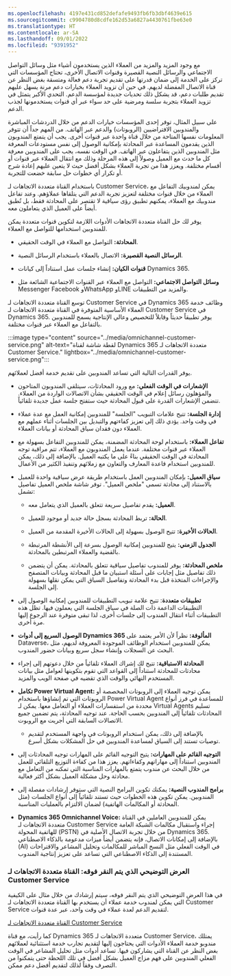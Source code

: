 ```yaml
---
ms.openlocfilehash: 4197e431cd852defafe9493fb6fb3dbf4639e615
ms.sourcegitcommit: c9904780d8cdfe162d53a6827a4430761fbe63e0
ms.translationtype: HT
ms.contentlocale: ar-SA
ms.lasthandoff: 09/01/2022
ms.locfileid: "9391952"
---
```

مع وجود المزيد والمزيد من العملاء الذين يستخدمون أشياء مثل وسائل التواصل الاجتماعي والرسائل النصية القصيرة وقنوات الاتصال الأخرى، تحتاج المؤسسات التي تركز على الخدمة إلى ضمان قدرتها على تقديم تجربة دعم فعالة ومتسقة بغض النظر عن قناة الاتصال المفضلة لديهم. في حين أن تزويد العملاء بخيارات دعم مرنة يسهل عليهم تقديم طلبات دعم، قد يشكل ذلك تحديات جديدة لمؤسسة الدعم. التحدي الأكبر يتمثل في تزويد العملاء بتجربة سلسة ومرضية على حد سواء عبر أي قنوات يستخدمونها لجذب الدعم. 

على سبيل المثال، توفر إحدى المؤسسات خيارات الدعم من خلال الدردشات المباشرة والمندوبين الافتراضيين (الروبوتات) والدعم عبر الهاتف. من المهم جداً أن تتوفر المعلومات نفسها المتاحة من خلال قناة واحدة عبر قنوات أخرى. يجب أن يتمتع المندوبون الذين يقدمون المساعدة عبر المحادثة بإمكانية الوصول إلى نفس مستودعات المعرفة مثل المندوبين الذين يتفاعلون عبر الهاتف. في الوقت نفسه، يجب على المندوبين معرفة كل ما حدث مع العميل وصولاً إلى هذه المرحلة وذلك مع انتقال العملاء عبر قنوات أو أقسام مختلفة. ويعزز هذا من تجربة العملاء بشكل أفضل حيث لا يتعين عليهم إعادة شرح أو تكرار أي خطوات حل سابقة خضعت للتجربة. 

باستخدام القناة متعددة الاتجاهات لـ Customer Service، يمكن لمندوبيك التفاعل مع العملاء من خلال قنوات مختلفة لتعزيز تجربة الدعم التي يتلقاها عملاؤهم. وعند تفاعل مندوبيك مع العملاء، يمكنهم تطبيق رؤى سياقية لا تقتصر على المحادثة فقط، بل تُطبق أيضاً على العميل الذي يتعاملون معه. 

يوفر لك حل القناة متعددة الاتجاهات الأدوات اللازمة لتكوين قنوات متعددة يمكن للمندوبين استخدامها للتواصل مع العملاء. 

- **المحادثة:** التواصل مع العملاء في الوقت الحقيقي. 

- **الرسائل النصية القصيرة:** الاتصال بالعملاء باستخدام الرسائل النصية. 

- **قنوات الكيان:** إنشاء جلسات عمل استناداً إلى كيانات Dynamics 365. 

- **وسائل التواصل الاجتماعي:** التواصل مع العملاء عبر القنوات الاجتماعية الشائعة مثل Messenger Facebook وWhatsApp وLINE والمزيد من التطبيقات. 

توسع القناة متعددة الاتجاهات لـ Customer Service في Dynamics 365 وظائف خدمة العملاء الأساسية المتوفرة في القناة متعددة الاتجاهات لـ Customer Service في Dynamics 365. يوفر تطبيقاً حديثاً وقابلاً للتخصيص وعالي الإنتاجية يسمح للمندوبين بالتفاعل مع العملاء عبر قنوات مختلفة. 

:::image type="content" source="../media/omnichannel-customer-service.png" alt-text="لقطة شاشة لقناة Dynamics 365 متعددة الاتجاهات لـ Customer Service." lightbox="../media/omnichannel-customer-service.png":::

يوفر القدرات التالية التي تساعد المندوبين على تقديم خدمة أفضل لعملائهم. 

- **الإشعارات في الوقت الفعلي:** مع ورود المحادثات، سيتلقى المندوبون المتاحون والمؤهلون رسائل إعلام في الوقت الحقيقي بشأن الاتصالات الواردة من العملاء. تتضمن الإشعارات القدرة على قبول المحادثة حيث ستفتح جلسة عمل جديدة تلقائياً. 

- **إدارة الجلسة:** تتيح علامات التبويب "الجلسة" للمندوبين إمكانية العمل مع عدة عملاء في وقت واحد. يؤدي ذلك إلى تعزيز كفاءتهم والتبديل بين الجلسات أثناء عملهم مع العملاء دون فقدان سياق المحادثة أو بيانات العملاء. 

- **تفاعل العملاء:** باستخدام لوحة المحادثة المضمنة، يمكن للمندوبين التفاعل بسهولة مع العملاء عبر قنوات مختلفة. عندما يعمل المندوبون مع العملاء، تتم مراقبة توجه المحادثة في الوقت الحقيقي بناءً على ما يكتبه العميل. بالإضافة إلى ذلك، يمكن للمندوبين استخدام قاعدة المعارف والتعاون مع زملائهم وتنفيذ الكثير من الأعمال. 

- **سياق العميل:** بإمكان المندوبين العمل باستخدام طريقة عرض سياقية واحدة للعميل بالاستناد إلى محادثة تسمى "ملخص العميل". توفر شاشة ملخص العميل تفاصيل تشمل:

    - **العميل:** يقدم تفاصيل سريعة تتعلق بالعميل الذي يتعامل معه. 

    - **الحالة:** تربط المحادثة بسجل حالة جديد أو موجود للعميل. 

    - **الحالات الأخيرة:** تتيح الوصول بسهولة إلى الحالات الأخيرة المقدمة من العميل. 

    - **الجدول الزمني:** يتيح للمندوبين إمكانية الوصول بسرعة إلى الأنشطة المرتبطة بالقضية والعملاء المرتبطين بالمحادثة. 

    - **ملخص المحادثة:** يوفر للمندوب تفاصيل سياقية تتعلق بالمحادثة. يمكن أن يتضمن ذلك تفاصيل مثل إجابات على أسئلة استبيان ما قبل المحادثة وبيانات المتصفح والإجراءات المتخذة قبل بدء المحادثة وتفاصيل السياق التي يمكن نقلها بسهولة إلى الجلسة. 

- **تطبيقات متعددة**: تتيح علامة تبويب التطبيقات للمندوبين إمكانية الوصول إلى التطبيقات الداعمة ذات الصلة في سياق الجلسة التي يعملون فيها. تظل هذه التطبيقات أثناء انتقال المندوب إلى جلسات أخرى، لذا تبقى متوفرة عند الرجوع إليها مرة أخرى. 

- **الوصول السريع إلى أدوات Dynamics 365 المألوفة:** نظراً لأن الأمر يعتمد على Dataverse، يمكن للمندوبين استخدام الوظائف الموجودة المعروفة لديهم، مثل البحث عن السجلات وإنشاء سجل سريع وبيانات حضور المندوب. 

- **المحادثة الاستباقية:** تتيح لك إشراك العملاء تلقائياً من خلال دعوتهم إلى إجراء محادثات للمحادثة استناداً إلى القواعد التي تقوم بتكوينها لعوامل مثل بيانات المستخدم النهائي والوقت الذي تقضيه في صفحة الويب والمزيد.

- **تكامل Power Virtual Agent:** يمكن توجيه العملاء إلى الروبوتات المخصصة أو الروبوتات التي تم إنشاؤها باستخدام Power Virtual Agent للمساعدة في فرز أنواع محددة من استفسارات العملاء أو التعامل معها. يمكن لـ Virtual Agents تسليم المحادثات تلقائياً إلى المندوبين بحسب الحاجة. عند توجيه المحادثة، يتم تضمين جميع الاتصالات السابقة التي أجريت مع الروبوت. 

    - بالإضافة إلى ذلك، يمكن استخدام الروبوتات في واجهة المستخدم لتقديم توصيات تستند إلى السياق لمساعدة المندوبين في حل المشكلات بشكل أسرع. 

- **التوجيه القائم على المهارات:** يتيح التوجيه القائم على المهارات توجيه المحادثات إلى المندوبين استناداً إلى مهاراتهم وكفاءاتهم. يعزز هذا من كفاءة التوزيع التلقائي للعمل من خلال البحث عن مندوب يتمتع بالمهارات المناسبة التي تمكنه من التعامل مع محادثة وحل مشكلة العميل بشكل أكثر فعالية.

- **برامج المندوب النصية:** يمكنك تكوين البرامج النصية التي ستوفر إرشادات مفصلة إلى المندوبين. يمكن تكوين هذه الخطوات حيث تستند تلقائياً إلى أنواع الجلسات (مثل المحادثة أو المكالمات الهاتفية) لضمان الالتزام بالعمليات المناسبة.

- **Dynamics 365 Omnichannel Voice:** يمكن للمندوبين العاملين في القناة متعددة الاتجاهات لـ Customer Service إجراء واستقبال مكالمات الشبكة العامة للهاتفية المحولة (PSTN) من خلال تجربة الاتصال الأصلية في Dynamics 365. بالإضافة إلى إمكانات الاتصال، فإنه يتضمن أيضاً ميزات مدعومة بالذكاء الاصطناعي (AI) في الوقت الفعلي مثل النسخ المباشر للمكالمات وتحليل المشاعر والاقتراحات المستندة إلى الذكاء الاصطناعي التي تساعد على تعزيز إنتاجية المندوب.

 

### <a name="click-through-demo-omnichannel-for-customer-service"></a>العرض التوضيحي الذي يتم النقر فوقه: القناة متعددة الاتجاهات لـ Customer Service

في هذا العرض التوضيحي الذي يتم النقر فوقه، سيتم إرشادك من خلال مثال على الكيفية التي يمكن لمندوب خدمة عملاء أن يستخدم بها القناة متعددة الاتجاهات لـ Customer Service لتقديم الدعم لعدة عملاء في وقت واحد، عبر عدة قنوات. 

[القناة متعددة الاتجاهات لـ Customer Service](https://edxinteractivepage.blob.core.windows.net/edxpages/mb-910/version2/LP-CS-M2-OCS/index.html)

كما رأيت، مع قناة Dynamics 365 متعددة الاتجاهات لـ Customer Service، يمتلك مندوبو خدمة العملاء الأدوات التي يحتاجون إليها لتقديم تجارب خدمة استثنائية لعملائهم بغض النظر عن القناة التي يشاركون فيها. تساعد أدوات مثل تحليل المشاعر في الوقت الفعلي المندوبين على فهم مزاج العميل بشكل أفضل في تلك اللحظة حتى يتمكنوا من التصرف وفقاً لذلك لتقديم أفضل دعم ممكن. 

 
